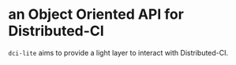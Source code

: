 # an Object Oriented API for Distributed-CI

`dci-lite` aims to provide a light layer to interact with Distributed-CI.
